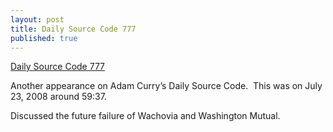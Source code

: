 ```yaml
---
layout: post
title: Daily Source Code 777
published: true
---
```

<p><a href="http://runtogold.com/sounds/TraceMayerOnDSC777July232008.mp3">Daily Source Code 777</a></p>
<p><span>Another appearance on Adam Curry’s Daily Source Code.  This was on July 23, 2008 around 59:37.</span></p>
<p>Discussed the future failure of Wachovia and Washington Mutual.</p>

